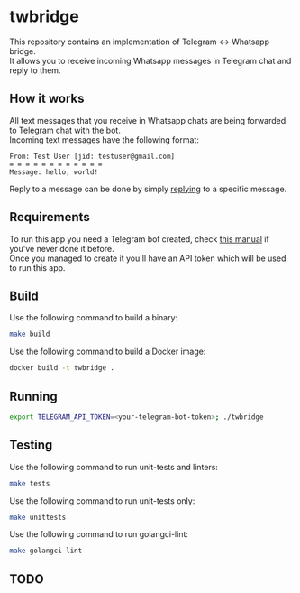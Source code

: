 # twbridge

This repository contains an implementation of Telegram <-> Whatsapp bridge.  
It allows you to receive incoming Whatsapp messages in Telegram chat and reply to them.

## How it works

All text messages that you receive in Whatsapp chats are being forwarded to Telegram chat with the bot.  
Incoming text messages have the following format:
```text
From: Test User [jid: testuser@gmail.com]
= = = = = = = = = = = =
Message: hello, world!
```
Reply to a message can be done by simply [replying](https://telegram.org/blog/replies-mentions-hashtags#replies) to a specific message.

## Requirements

To run this app you need a Telegram bot created, check [this manual](https://core.telegram.org/bots#3-how-do-i-create-a-bot)
if you've never done it before.  
Once you managed to create it you'll have an API token which will be used to run this app.

## Build

Use the following command to build a binary:

```bash
make build
```

Use the following command to build a Docker image:

```bash
docker build -t twbridge .
```

## Running

```bash
export TELEGRAM_API_TOKEN=<your-telegram-bot-token>; ./twbridge
```

## Testing

Use the following command to run unit-tests and linters:

```sh
make tests
```

Use the following command to run unit-tests only:

```sh
make unittests
```

Use the following command to run golangci-lint:

```sh
make golangci-lint
```

## TODO
